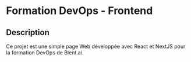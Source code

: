 # Formation DevOps - Frontend

## Description

Ce projet est une simple page Web développée avec React et NextJS pour la formation DevOps de Blent.ai.

